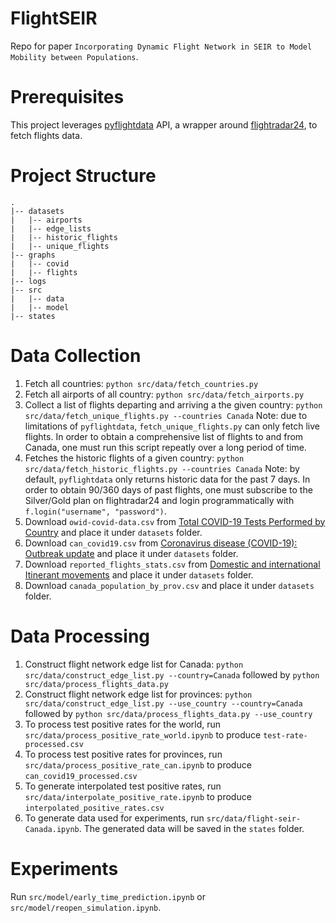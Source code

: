 # FlightSEIR

Repo for paper `Incorporating Dynamic Flight Network in SEIR to Model Mobility between Populations`. 

# Prerequisites

This project leverages [pyflightdata](https://pyflightdata.readthedocs.io/en/latest/pyflightdata.html) API, a wrapper around [flightradar24](https://www.flightradar24.com/), to fetch flights data.

# Project Structure
```
.
|-- datasets
|   |-- airports
|   |-- edge_lists
|   |-- historic_flights
|   |-- unique_flights
|-- graphs
|   |-- covid
|   |-- flights
|-- logs
|-- src
|   |-- data
|   |-- model
|-- states
```

# Data Collection

1. Fetch all countries: `python src/data/fetch_countries.py`
2. Fetch all airports of all country: `python src/data/fetch_airports.py`
3. Collect a list of flights departing and arriving a the given country: `python src/data/fetch_unique_flights.py --countries Canada`
Note: due to limitations of `pyflightdata`, `fetch_unique_flights.py` can only fetch live flights. In order to obtain a comprehensive list of flights to and from Canada, one must run this script repeatly over a long period of time.
4. Fetches the historic flights of a given country: `python src/data/fetch_historic_flights.py --countries Canada`
Note: by default, `pyflightdata` only returns historic data for the past 7 days. In order to obtain 90/360 days of past flights, one must subscribe to the Silver/Gold plan on flightradar24 and login programmatically with `f.login("username", "password")`.
5. Download `owid-covid-data.csv` from [Total COVID-19 Tests Performed by Country](https://data.humdata.org/dataset/c87c4508-9caf-4959-bf06-6ab4855d84c6) and place it under `datasets` folder.
6. Download `can_covid19.csv` from [Coronavirus disease (COVID-19): Outbreak update](https://www.canada.ca/en/public-health/services/diseases/2019-novel-coronavirus-infection.html#a1) and place it under `datasets` folder.
7. Download `reported_flights_stats.csv` from [Domestic and international Itinerant movements](https://www150.statcan.gc.ca/t1/tbl1/en/tv.action?pid=2310000801) and place it under `datasets` folder.
8. Download `canada_population_by_prov.csv` and place it under `datasets` folder.

# Data Processing

1. Construct flight network edge list for Canada: `python src/data/construct_edge_list.py --country=Canada` followed by `python src/data/process_flights_data.py`
2. Construct flight network edge list for provinces: `python src/data/construct_edge_list.py --use_country --country=Canada` followed by `python src/data/process_flights_data.py --use_country`
3. To process test positive rates for the world, run `src/data/process_positive_rate_world.ipynb` to produce `test-rate-processed.csv`
4. To process test positive rates for provinces, run `src/data/process_positive_rate_can.ipynb` to produce `can_covid19_processed.csv`
5. To generate interpolated test positive rates, run `src/data/interpolate_positive_rate.ipynb` to produce `interpolated_positive_rates.csv`
6. To generate data used for experiments, run `src/data/flight-seir-Canada.ipynb`. The generated data will be saved in the `states` folder.

# Experiments

Run `src/model/early_time_prediction.ipynb` or `src/model/reopen_simulation.ipynb`.